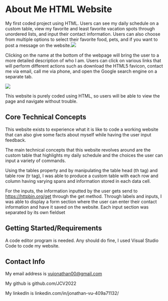 # About Me HTML Website

My first coded project using HTML. Users can see my daily schedule on a custom table, view my favorite and least favorite vacation spots through unordered lists, and input their contact information. Users can also choose from multiple options to select their favorite food, pets, and if you want to post a message on the website.![](C:\Users\jonat\Downloads\jonathancvu.com_index.html.png)



Clicking on the name at the bottom of the webpage will bring the user to a more detailed description of who I am. Users can click on various links that will perform different actions such as download the HTML5 favicon, contact me via email, call me via phone, and open the Google search engine on a separate tab. 

![](C:\Users\jonat\Downloads\jonathancvu.com_about.html.png)

This website is purely coded using HTML, so users will be able to view the page and navigate without trouble. 

## Core Technical Concepts

This website exists to experience what it is like to code a working website that can also give some facts about myself while having the user input feedback.

The main technical concepts that this website revolves around are the custom table that highlights my daily schedule and the choices the user can input a variety of commands. 

Using the tables property and by manipulating the table head (th tag) and table row (tr tag), I was able to produce a custom table with each row and column having varying spans and information stored in each data cell. 

For the inputs, the information inputted by the user gets send to https://httpbin.org/get through the get method. Through labels and inputs, I was able to display a form section where the user can enter their contact information and have it saved on the website. Each input section was separated by its own fieldset

## Getting Started/Requirements

A code editor program is needed. Any should do fine, I used Visual Studio Code to code my website.

## Contact Info

My email address is vujonathan00@gmail.com

My github is github.com/JCV2022

My linkedIn is linkedin.com/in/jonathan-vu-409a71132/